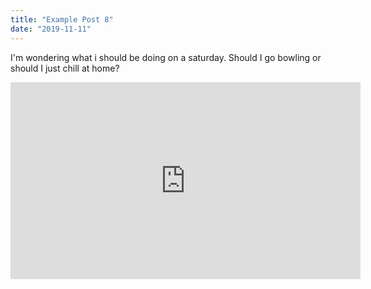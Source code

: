 ```yaml
---
title: "Example Post 8"
date: "2019-11-11"
---
```


I'm wondering what i should be doing on a saturday. Should I go bowling or should I just chill at home?

<iframe width="560" height="315" src="https://www.youtube.com/embed/4n0xNbfJLR8" frameborder="0" allowfullscreen></iframe>
